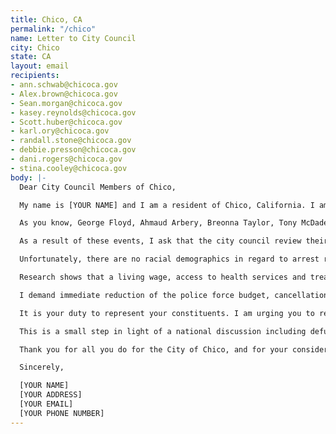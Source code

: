 ```yaml
---
title: Chico, CA
permalink: "/chico"
name: Letter to City Council
city: Chico
state: CA
layout: email
recipients:
- ann.schwab@chicoca.gov
- Alex.brown@chicoca.gov
- Sean.morgan@chicoca.gov
- kasey.reynolds@chicoca.gov
- Scott.huber@chicoca.gov
- karl.ory@chicoca.gov
- randall.stone@chicoca.gov
- debbie.presson@chicoca.gov
- dani.rogers@chicoca.gov
- stina.cooley@chicoca.gov
body: |-
  Dear City Council Members of Chico,

  My name is [YOUR NAME] and I am a resident of Chico, California. I am emailing in support of the nationwide initiative to defund police departments in favor of supporting community based public safety measures. This includes an increased budget for social services to fight homelessness, addiction, mental illness, domestic violence, and sexual assault.

  As you know, George Floyd, Ahmaud Arbery, Breonna Taylor, Tony McDade, Atatiana Jefferson, Tamir Rice, Philando Castile, Anthony Hill, Oscar Grant, Eric Garner, Yvette Smith, Desmond Phillips, and so many unnamed others have been killed as a result of deeply-rooted systemic racism and police brutality.

  As a result of these events, I ask that the city council review their 2020-2021 budget. Instead of allocating 48.8% ($27 million dollars) of funds towards the Police Force, and only 2% (1.1 million dollars) towards developing our community, I ask you to reallocate funds from the police department to other areas that desperately need it. These areas include community development, mental health treatment, affordable housing, funding for domestic violence shelters, and investing in the Black and Indigenous communities. Homelessness is a public health and safety issue, and a reallocation of funds to mental health and addiction services instead of police organizations would greatly reduce the risk of homelessness in Chico. This is just one example of a marginalized group in Chico that would benefit from defunding Chico Police Department.

  Unfortunately, there are no racial demographics in regard to arrest rates or homelessness that are easily accessible to the public. These statistics would make it much easier for the public and for community leaders, including Chico City Council, to see whether there are a disproportionate amount of arrests of Black, Indigenous, Latino, and other marginalized racial groups. It would also help the city of Chico to see whether the proportion of Black people and people of color face homelessness at higher rates. I demand that these numbers be made available to the public or otherwise counted in order to better serve BIPOC communities in Chico. Representation of these groups in Chico’s statistics for any public survey are of utmost importance. If there is no representation, there is no visibility, and if there is no visibility, then individuals belonging to the most marginalized groups will be underserved.

  Research shows that a living wage, access to health services and treatment including mental health services, educational opportunity, and stable housing are far more successful at promoting safe and equitable communities than punitive systems like police or prisons. In the journal of Sociology of Race and Ethnicity, Phillip McHarris (PhD candidate at Yale focusing on race) argues that we must work towards a reality in which healthcare workers and emergency response teams handle substance abuse, domestic violence, homelessness, or mental health cases. Policies to “improve the police” are not enough, as there’s no evidence that implicit bias training or community relations initiatives help with reducing the abuses of policing (Sources: The Nation, The Atlantic). We need to reimagine public safety to prioritize alternatives to conflict rather than defaulting to violence.

  I demand immediate reduction of the police force budget, cancellation of cadet classes, demilitarization of our forces, and reallocation of funds from police to community-led health and safety strategies. We should redirect police funding to efforts that are actually proven to reduce crime, such as affordable housing, shelters, and mental health services.

  It is your duty to represent your constituents. I am urging you to revise the Chico, CA recommended operating budget for FY 2020-21, and to increase funds to non-punitive community efforts.

  This is a small step in light of a national discussion including defunding, disarming, and disbanding police forces. Major cities nationwide are having these discussions and just because Chico isn’t a metropolitan area, does not mean that local Black Lives Matter any less. We should be having these discussions alongside the national narrative. We need to reimagine the systems that keep our community safe.

  Thank you for all you do for the City of Chico, and for your consideration.

  Sincerely,

  [YOUR NAME]
  [YOUR ADDRESS]
  [YOUR EMAIL]
  [YOUR PHONE NUMBER]
---
```


